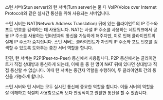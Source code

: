 스턴 서버(Stun server)와 턴 서버(Turn server)는 둘 다 VoIP(Voice over Internet Protocol)와 같은 실시간 통신을 위해 사용되는 서버입니다.

스턴 서버는 NAT(Network Address Translation) 뒤에 있는 클라이언트의 IP 주소와 포트 번호를 검색하는 데 사용됩니다. NAT는 사설 IP 주소를 사용하는 네트워크에서 공용 IP 주소를 사용하는 인터넷과의 통신을 가능하게 해주지만, 이로 인해 클라이언트의 실제 IP 주소가 숨겨집니다. 스턴 서버는 클라이언트가 자신의 IP 주소와 포트 번호를 검색할 수 있도록 도와주는 중간 서버 역할을 합니다.

한편, 턴 서버는 P2P(Peer-to-Peer) 통신에서 사용됩니다. P2P 통신에서는 클라이언트가 직접 상대방과 통신하게 되는데, 이때 둘 중 한 명이 NAT 뒤에 있다면 상대방과 직접 통신할 수 없습니다. 이때 턴 서버는 중간자 역할을 수행하여, 두 클라이언트 간의 통신을 가능하게 합니다.

스턴 서버와 턴 서버는 모두 실시간 통신에 중요한 역할을 합니다. 이들 서버의 역할을 잘 이해하고 적절히 사용함으로써 보다 안정적이고 원활한 통신을 할 수 있습니다.
